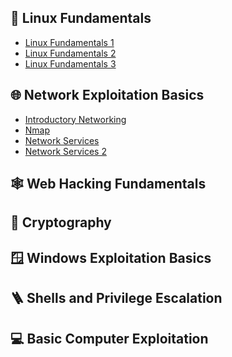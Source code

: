 <h2>🐧 Linux Fundamentals</h2>

 - [Linux Fundamentals 1](https://github.com/Finley-Klee/Linux-Fundamentals-Part-1)
 - [Linux Fundamentals 2](https://github.com/Finley-Klee/Linux-Fundamentals-Part-2)
 - [Linux Fundamentals 3]()

<h2>🌐 Network Exploitation Basics</h2>

- [Introductory Networking]()
- [Nmap]()
- [Network Services](https://github.com/Finley-Klee/Network-Services)
- [Network Services 2](https://github.com/Finley-Klee/Network-Services-2)

<h2>🕸️ Web Hacking Fundamentals</h2>

<h2>🔐 Cryptography</h2>

<h2>🪟 Windows Exploitation Basics</h2>

<h2>🪜 Shells and Privilege Escalation</h2>

<h2>💻 Basic Computer Exploitation</h2>
